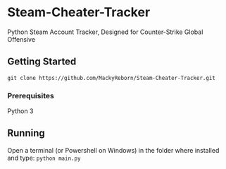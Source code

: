 # Steam-Cheater-Tracker
Python Steam Account Tracker, Designed for Counter-Strike Global Offensive

## Getting Started

``` git clone https://github.com/MackyReborn/Steam-Cheater-Tracker.git ```

### Prerequisites

Python 3

## Running

Open a terminal (or Powershell on Windows) in the folder where installed and type: ```python main.py```

